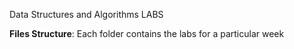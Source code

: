 Data Structures and Algorithms LABS


**Files Structure**: Each folder contains the labs for a particular week

